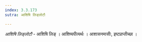 ```yaml
---
index: 3.3.173
sutra: आशिषि लिङ्लोटौ

---
```

_आशिषि लिङ्लोटौ_ - आशिषि लिङ् । आशिष्यपीत्यर्थः । आशासनमासीः, इष्टप्राप्तीच्छा । 